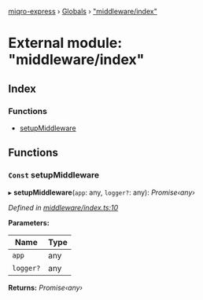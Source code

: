 [miqro-express](../README.md) › [Globals](../globals.md) › ["middleware/index"](_middleware_index_.md)

# External module: "middleware/index"

## Index

### Functions

* [setupMiddleware](_middleware_index_.md#const-setupmiddleware)

## Functions

### `Const` setupMiddleware

▸ **setupMiddleware**(`app`: any, `logger?`: any): *Promise‹any›*

*Defined in [middleware/index.ts:10](https://github.com/claukers/miqro-express/blob/3953b02/src/middleware/index.ts#L10)*

**Parameters:**

Name | Type |
------ | ------ |
`app` | any |
`logger?` | any |

**Returns:** *Promise‹any›*
